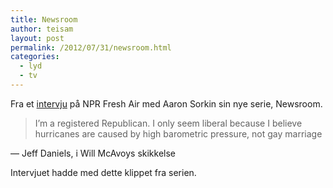 ```yaml
---
title: Newsroom
author: teisam
layout: post
permalink: /2012/07/31/newsroom.html
categories:
  - lyd
  - tv
---
```

Fra et [intervju][1] på NPR Fresh Air med Aaron Sorkin sin nye serie, Newsroom.

> I&#8217;m a registered Republican. I only seem liberal because I believe hurricanes are caused by high barometric pressure, not gay marriage 

— Jeff Daniels, i Will McAvoys skikkelse

Intervjuet hadde med dette klippet fra serien.
<audio src="/content/07-31-2012.mp3"
class="mejs-player" data-mejsoptions='{"alwaysShowControls": true}'>
</audio>

 [1]: http://www.npr.org/2012/07/16/156841165/aaron-sorkin-the-writer-behind-the-newsroom